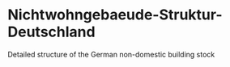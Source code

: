 # Nichtwohngebaeude-Struktur-Deutschland
Detailed structure of the German non-domestic building stock

